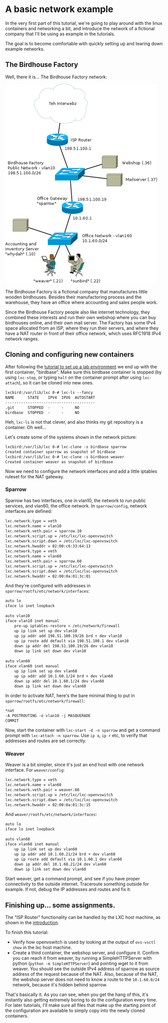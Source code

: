 # A basic network example

In the very first part of this tutorial, we're going to play around with the linux containers and networking a bit, and introduce the network of a fictional company that I'll be using as example in the tutorials.

The goal is to become comfortable with quickly setting up and tearing down example networks.

## The Birdhouse Factory

Well, there it is... The Birdhouse Factory network:

![Birdhouse Network](/birdhouse-intro/birdhouse-intro.png)

The Birdhouse Factory is a fictional company that manufactures little wooden birdhouses. Besides their manufactoring process and the warehouse, they have an office where accounting and sales people work.

Since the Birdhouse Factory people also like internet technology, they combined these interests and run their own webshop where you can buy birdhouses online, and their own mail server. The Factory has some IPv4 space allocated from an ISP, where they run their servers, and where they have a NAT router in front of their office network, which uses RFC1918 IPv4 network ranges.

## Cloning and configuring new containers

After following the [tutorial to set up a lab environment](/lxcbird/README.md) we end up with the first container, "birdbase". Make sure this birdbase container is stopped (by using `lxc-stop`, or typing `halt` on the container prompt after using `lxc-attach`), so it can be cloned into new ones.

    lxcbird:/var/lib/lxc 0-# lxc-ls --fancy
    NAME      STATE    IPV4  IPV6  AUTOSTART
    ----------------------------------------
    .git      STOPPED  -     -     NO
    birdbase  STOPPED  -     -     NO

Heh, `lxc-ls` is not that clever, and also thinks my git repository is a container. Oh well...

Let's create some of the systems shown in the network picture:

    lxcbird:/var/lib/lxc 0-# lxc-clone -s birdbase sparrow
    Created container sparrow as snapshot of birdbase
    lxcbird:/var/lib/lxc 0-# lxc-clone -s birdbase weaver
    Created container weaver as snapshot of birdbase

Now we need to configure the network interfaces and add a little iptables ruleset for the NAT gateway.

### Sparrow

Sparrow has two interfaces, one in vlan10, the network to run public services, and vlan60, the office network. In `sparrow/config`, network interfaces are defined:

    lxc.network.type = veth
    lxc.network.name = vlan10
    lxc.network.veth.pair = sparrow.10
    lxc.network.script.up = /etc/lxc/lxc-openvswitch
    lxc.network.script.down = /etc/lxc/lxc-openvswitch
    lxc.network.hwaddr = 02:00:c6:33:64:13
    lxc.network.type = veth
    lxc.network.name = vlan60
    lxc.network.veth.pair = sparrow.60
    lxc.network.script.up = /etc/lxc/lxc-openvswitch
    lxc.network.script.down = /etc/lxc/lxc-openvswitch
    lxc.network.hwaddr = 02:00:0a:01:3c:01

And they're configured with addresses in `sparrow/rootfs/etc/network/interfaces`:

    auto lo
    iface lo inet loopback

    auto vlan10
    iface vlan10 inet manual
        pre-up iptables-restore < /etc/network/firewall
        up ip link set up dev vlan10
        up ip addr add 198.51.100.19/26 brd + dev vlan10
        up ip route add default via 198.51.100.1 dev vlan10
        down ip addr del 198.51.100.19/26 dev vlan10
        down ip link set down dev vlan10

    auto vlan60
    iface vlan60 inet manual
        up ip link set up dev vlan60
        up ip addr add 10.1.60.1/24 brd + dev vlan60
        down ip addr del 10.1.60.1/24 dev vlan60
        down ip link set down dev vlan60

In order to activate NAT, here's the bare minimal thing to put in `sparrow/rootfs/etc/network/firewall`:

    *nat
    -A POSTROUTING -o vlan10 -j MASQUERADE
    COMMIT

Now, start the container with `lxc-start -d -n sparrow` and get a command prompt with `lxc-attach -n sparrow`. Use `ip a`, `ip r` etc, to verify that addresses and routes are set correctly.

### Weaver

Weaver is a bit simpler, since it's just an end host with one network interface. For `weaver/config`:

    lxc.network.type = veth
    lxc.network.name = vlan60
    lxc.network.veth.pair = weaver.60
    lxc.network.script.up = /etc/lxc/lxc-openvswitch
    lxc.network.script.down = /etc/lxc/lxc-openvswitch
    lxc.network.hwaddr = 02:00:0a:01:3c:15

And `weaver/rootfs/etc/network/interfaces`:

    auto lo
    iface lo inet loopback

    auto vlan60
    iface vlan60 inet manual
        up ip link set up dev vlan60
        up ip addr add 10.1.60.21/24 brd + dev vlan60
        up ip route add default via 10.1.60.1 dev vlan60
        down ip addr del 10.1.60.21/24 dev vlan60
        down ip link set down dev vlan60

Start weaver, get a command prompt, and see if you have proper connectivity to the outside internet. Traceroute something outside for example. If not, debug the IP addresses and routes and fix it.

## Finishing up... some assignments.

The "ISP Router" functionality can be handled by the LXC host machine, as shown in the [introduction](/lxcbird/README.md).

To finish this tutorial:
 * Verify how openvswitch is used by looking at the output of `ovs-vsctl show` in the lxc host machine.
 * Create a third container, the webshop server, and configure it. Confirm you can reach it from weaver, by running a SimpleHTTPServer with python (`python -m SimpleHTTPServer`) and pointing wget to it from weaver. You should see the outside IPv4 address of sparrow as source address of the request because of the NAT. Also, because of the NAT, the webshop server does not need to know a route to the `10.1.60.0/24` network, because it's hidden behind sparrow.

That's basically it. As you can see, when you get the hang of this, it's instantly also getting extremely boring to do the configuration every time. For later tutorials, I'll make sure all files that make up the starting point of the configuration are available to simply copy into the newly cloned containers.
